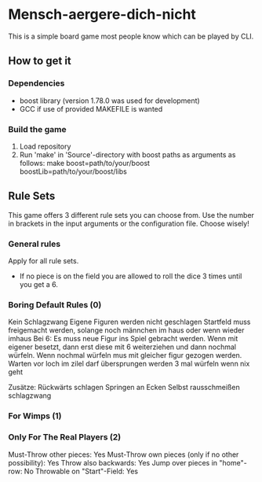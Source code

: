 # Mensch-aergere-dich-nicht
This is a simple board game most people know which can be played by CLI.
## How to get it
### Dependencies
- boost library (version 1.78.0 was used for development)
- GCC if use of provided MAKEFILE is wanted
### Build the game
1. Load repository
2. Run 'make' in 'Source'-directory with boost paths as arguments as follows: make boost=path/to/your/boost boostLib=path/to/your/boost/libs
## Rule Sets
This game offers 3 different rule sets you can choose from. Use the number in brackets in the input arguments or the configuration file.
Choose wisely!
### General rules
Apply for all rule sets.
- If no piece is on the field you are allowed to roll the dice 3 times until you get a 6.
### Boring Default Rules (0)
Kein Schlagzwang
Eigene Figuren werden nicht geschlagen
Startfeld muss freigemacht werden, solange noch männchen im haus oder wenn wieder imhaus
Bei 6: Es muss neue Figur ins Spiel gebracht werden. Wenn mit eigener besetzt, dann erst diese mit 6 weiterziehen und dann nochmal würfeln. Wenn nochmal würfeln mus mit gleicher figur gezogen werden.
Warten vor loch
im zilel darf übersprungen werden
3 mal würfeln wenn nix geht

Zusätze:
Rückwärts schlagen
Springen an Ecken
Selbst rausschmeißen
schlagzwang
### For Wimps (1)
### Only For The Real Players (2)
Must-Throw other pieces: Yes
Must-Throw own pieces (only if no other possibility): Yes
Throw also backwards: Yes
Jump over pieces in "home"-row: No
Throwable on "Start"-Field: Yes